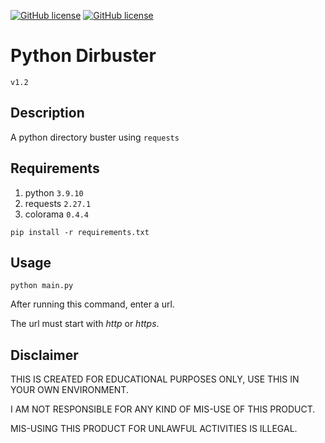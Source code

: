 [![GitHub license](https://img.shields.io/badge/version-v1.2-green.svg)](https://github.com/AkuzaInu/dirbuster/blob/main/main.py)
[![GitHub license](https://img.shields.io/badge/license-Unlicense-blue.svg)](https://raw.githubusercontent.com/AkuzaInu/dirbuster/main/LICENSE)

# Python Dirbuster
`v1.2`

## Description
A python directory buster using `requests`

## Requirements
1. python `3.9.10`
2. requests `2.27.1`
3. colorama `0.4.4`

```
pip install -r requirements.txt
```

## Usage
```
python main.py
```

After running this command, enter a url. 

The url must start with *http* or *https*.

## Disclaimer
THIS IS CREATED FOR EDUCATIONAL PURPOSES ONLY, USE THIS IN YOUR OWN ENVIRONMENT.

I AM NOT RESPONSIBLE FOR ANY KIND OF MIS-USE OF THIS PRODUCT.

MIS-USING THIS PRODUCT FOR UNLAWFUL ACTIVITIES IS ILLEGAL.
